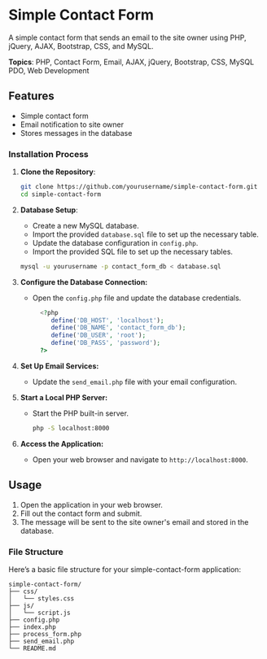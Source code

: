 # Simple Contact Form
A simple contact form that sends an email to the site owner using PHP, jQuery, AJAX, Bootstrap, CSS, and MySQL.

**Topics**: PHP, Contact Form, Email, AJAX, jQuery, Bootstrap, CSS, MySQL PDO, Web Development

## Features

- Simple contact form
- Email notification to site owner
- Stores messages in the database

### Installation Process

1. **Clone the Repository**:
   ```sh
   git clone https://github.com/yourusername/simple-contact-form.git
   cd simple-contact-form
   ```

2. **Database Setup**:
    - Create a new MySQL database.
    - Import the provided `database.sql` file to set up the necessary table.
    - Update the database configuration in `config.php`.
    - Import the provided SQL file to set up the necessary tables.
     ```sh
     mysql -u yourusername -p contact_form_db < database.sql
     ```

3. **Configure the Database Connection:**
    - Open the `config.php` file and update the database credentials.
      ```php
        <?php
           define('DB_HOST', 'localhost');
           define('DB_NAME', 'contact_form_db');
           define('DB_USER', 'root');
           define('DB_PASS', 'password');
        ?>
      ```
4. **Set Up Email Services:**
    - Update the `send_email.php` file with your email configuration.

5. **Start a Local PHP Server:**
    - Start the PHP built-in server.
      ```sh
      php -S localhost:8000
      ```

6. **Access the Application:**
    - Open your web browser and navigate to `http://localhost:8000`.

## Usage

1. Open the application in your web browser.
2. Fill out the contact form and submit.
3. The message will be sent to the site owner's email and stored in the database.

### File Structure

Here’s a basic file structure for your simple-contact-form application:

```
simple-contact-form/
├── css/
│   └── styles.css
├── js/
│   └── script.js
├── config.php
├── index.php
├── process_form.php
├── send_email.php
└── README.md

```
